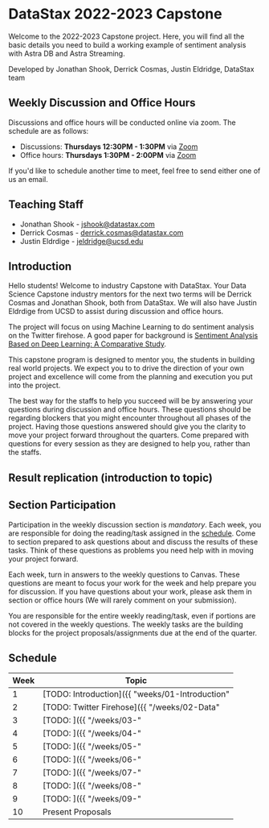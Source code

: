 # DataStax 2022-2023 Capstone

Welcome to the 2022-2023 Capstone project. Here, you will find all
the basic details you need to build a working example of sentiment
analysis with Astra DB and Astra Streaming.

Developed by Jonathan Shook, Derrick Cosmas, Justin Eldridge, DataStax team

## Weekly Discussion and  Office Hours

Discussions and office hours will be conducted online via zoom. The schedule are as follows:
* Discussions: **Thursdays 12:30PM - 1:30PM** via [Zoom]()
* Office hours: **Thursdays 1:30PM - 2:00PM** via [Zoom]()

If you'd like to schedule another time to meet, feel free to send either one of us an email. 

## Teaching Staff

* Jonathan Shook - jshook@datastax.com
* Derrick Cosmas - derrick.cosmas@datastax.com
* Justin Eldrdige - jeldridge@ucsd.edu

## Introduction

Hello students! Welcome to industry Capstone with DataStax. Your Data Science Capstone industry mentors for the next two terms will be Derrick Cosmas and Jonathan Shook, both from DataStax. We will also have Justin Eldrdige from UCSD to assist during discussion and office hours.

The project will focus on using Machine Learning to do sentiment analysis on the Twitter firehose. A good paper for background is [Sentiment Analysis Based on Deep Learning: A Comparative Study](https://arxiv.org/ftp/arxiv/papers/2006/2006.03541.pdf).

This capstone program is designed to mentor you, the students in building real world projects. We expect you to to drive the direction of your own project and excellence will come from the planning and execution you put into the project. 

The best way for the staffs to help you succeed will be by answering your questions during discussion and office hours. These questions should be regarding blockers that you might encounter throughout all phases of the project. Having those questions answered should give you the clarity to move your project forward throughout the quarters. Come prepared with questions for every session as they are designed to help you, rather than the staffs.


## Result replication (introduction to topic)

## Section Participation

Participation in the weekly discussion section is *mandatory*. Each
week, you are responsible for doing the reading/task assigned in the
[schedule](#schedule). Come to section prepared to ask questions about
and discuss the results of these tasks. Think of these questions as problems 
you need help with in moving your project forward.

Each week, turn in answers to the weekly questions to Canvas. These
questions are meant to focus your work for the week and help prepare
you for discussion. If you have questions about your work, please ask
them in section or office hours (We will rarely comment on your
submission).

You are responsible for the entire weekly reading/task, even if
portions are not covered in the weekly questions. The weekly tasks are
the building blocks for the project proposals/assignments due at the
end of the quarter.

## Schedule

|Week|Topic|
|--|--|
|1|[TODO: Introduction]({{ "weeks/01-Introduction" | absolute_url }})|
|2|[TODO: Twitter Firehose]({{ "/weeks/02-Data" | absolute_url }})|
|3|[TODO: ]({{ "/weeks/03-" | absolute_url }})|
|4|[TODO: ]({{ "/weeks/04-" | absolute_url }})|
|5|[TODO: ]({{ "/weeks/05-" | absolute_url }})|
|6|[TODO: ]({{ "/weeks/06-" | absolute_url }})|
|7|[TODO: ]({{ "/weeks/07-" | absolute_url }})|
|8|[TODO: ]({{ "/weeks/08-" | absolute_url }})|
|9|[TODO: ]({{ "/weeks/09-" | absolute_url }})|
|10|Present Proposals|
